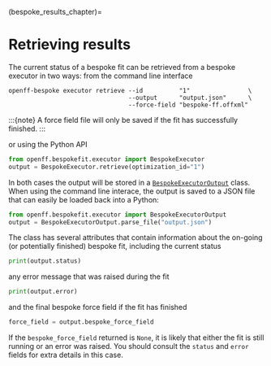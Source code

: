 (bespoke_results_chapter)=
# Retrieving results

The current status of a bespoke fit can be retrieved from a bespoke executor in two ways:
from the command line interface

```shell
openff-bespoke executor retrieve --id          "1"                \
                                 --output      "output.json"      \
                                 --force-field "bespoke-ff.offxml"
```

:::{note}
A force field file will only be saved if the fit has successfully finished.
:::

or using the Python API

```python
from openff.bespokefit.executor import BespokeExecutor
output = BespokeExecutor.retrieve(optimization_id="1")
```

In both cases the output will be stored in a [`BespokeExecutorOutput`] class. When using the command 
line interace, the output is saved to a JSON file that can easily be loaded back into a Python:

```python
from openff.bespokefit.executor import BespokeExecutorOutput
output = BespokeExecutorOutput.parse_file("output.json")
```

The class has several attributes that contain information about the on-going (or potentially finished) bespoke
fit, including the current status

```python
print(output.status)
```

any error message that was raised during the fit

```python
print(output.error)
```

and the final bespoke force field if the fit has finished

```python
force_field = output.bespoke_force_field
```

If the ``bespoke_force_field`` returned is ``None``, it is likely that either the fit is still running 
or an error was raised. You should consult the ``status`` and ``error`` fields for extra details in this
case.

[`BespokeExecutorOutput`]: openff.bespokefit.executor.executor.BespokeExecutorOutput
